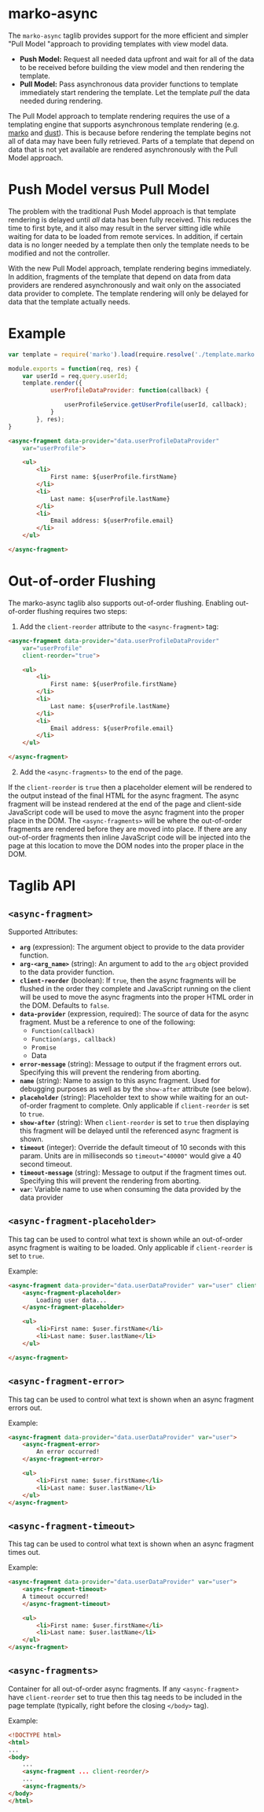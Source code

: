 marko-async
=====================

The `marko-async` taglib provides support for the more efficient and simpler "Pull Model "approach to providing templates with view model data.

* __Push Model:__ Request all needed data upfront and wait for all of the data to be received before building the view model and then rendering the template.
* __Pull Model:__ Pass asynchronous data provider functions to template immediately start rendering the template. Let the template _pull_ the data needed during rendering.

The Pull Model approach to template rendering requires the use of a templating engine that supports asynchronous template rendering (e.g. [marko](https://github.com/raptorjs/marko) and [dust](https://github.com/linkedin/dustjs)). This is because before rendering the template begins not all of data may have been fully retrieved. Parts of a template that depend on data that is not yet available are rendered asynchronously with the Pull Model approach.

# Push Model versus Pull Model

The problem with the traditional Push Model approach is that template rendering is delayed until _all_ data has been fully received. This reduces the time to first byte, and it also may result in the server sitting idle while waiting for data to be loaded from remote services. In addition, if certain data is no longer needed by a template then only the template needs to be modified and not the controller.

With the new Pull Model approach, template rendering begins immediately. In addition, fragments of the template that depend on data from data providers are rendered asynchronously and wait only on the associated data provider to complete. The template rendering will only be delayed for data that the template actually needs.

# Example

```javascript
var template = require('marko').load(require.resolve('./template.marko'));

module.exports = function(req, res) {
    var userId = req.query.userId;
    template.render({
            userProfileDataProvider: function(callback) {

                userProfileService.getUserProfile(userId, callback);
            }
        }, res);
}
```

```html
<async-fragment data-provider="data.userProfileDataProvider"
    var="userProfile">

    <ul>
        <li>
            First name: ${userProfile.firstName}
        </li>
        <li>
            Last name: ${userProfile.lastName}
        </li>
        <li>
            Email address: ${userProfile.email}
        </li>
    </ul>

</async-fragment>
```

# Out-of-order Flushing

The marko-async taglib also supports out-of-order flushing. Enabling out-of-order flushing requires two steps:

1. Add the `client-reorder` attribute to the `<async-fragment>` tag:<br>

```html
<async-fragment data-provider="data.userProfileDataProvider"
    var="userProfile"
    client-reorder="true">

    <ul>
        <li>
            First name: ${userProfile.firstName}
        </li>
        <li>
            Last name: ${userProfile.lastName}
        </li>
        <li>
            Email address: ${userProfile.email}
        </li>
    </ul>

</async-fragment>
```

2. Add the `<async-fragments>` to the end of the page.

If the `client-reorder` is `true` then a placeholder element will be rendered to the output instead of the final HTML for the async fragment. The async fragment will be instead rendered at the end of the page and client-side JavaScript code will be used to move the async fragment into the proper place in the DOM. The `<async-fragments>` will be where the out-of-order fragments are rendered before they are moved into place. If there are any out-of-order fragments then inline JavaScript code will be injected into the page at this location to move the DOM nodes into the proper place in the DOM.

# Taglib API

## `<async-fragment>`

Supported Attributes:

* __`arg`__ (expression): The argument object to provide to the data provider function.
* __`arg-<arg_name>`__ (string): An argument to add to the `arg` object provided to the data provider function.
* __`client-reorder`__ (boolean): If `true`, then the async fragments will be flushed in the order they complete and JavaScript running on the client will be used to move the async fragments into the proper HTML order in the DOM. Defaults to `false`.
* __`data-provider`__ (expression, required): The source of data for the async fragment. Must be a reference to one of the following:
    - `Function(callback)`
    - `Function(args, callback)`
    - `Promise`
    - Data
* __`error-message`__ (string): Message to output if the fragment errors out. Specifying this will prevent the rendering from aborting.
* __`name`__ (string): Name to assign to this async fragment. Used for debugging purposes as well as by the `show-after` attribute (see below).
* __`placeholder`__ (string): Placeholder text to show while waiting for an out-of-order fragment to complete. Only applicable if `client-reorder` is set to `true`.
* __`show-after`__ (string): When `client-reorder` is set to `true` then displaying this fragment will be delayed until the referenced async fragment is shown.
* __`timeout`__ (integer): Override the default timeout of 10 seconds with this param. Units are in
milliseconds so `timeout="40000"` would give a 40 second timeout.
* __`timeout-message`__ (string): Message to output if the fragment times out. Specifying this
will prevent the rendering from aborting.
* __`var`__: Variable name to use when consuming the data provided by the data provider

## `<async-fragment-placeholder>`

This tag can be used to control what text is shown while an out-of-order async fragment is waiting to be loaded. Only applicable if `client-reorder` is set to `true`.

Example:

```html
<async-fragment data-provider="data.userDataProvider" var="user" client-reorder>
    <async-fragment-placeholder>
        Loading user data...
    </async-fragment-placeholder>

    <ul>
        <li>First name: $user.firstName</li>
        <li>Last name: $user.lastName</li>
    </ul>

</async-fragment>
```

## `<async-fragment-error>`

This tag can be used to control what text is shown when an async fragment errors out.

Example:

```html
<async-fragment data-provider="data.userDataProvider" var="user">
    <async-fragment-error>
        An error occurred!
    </async-fragment-error>

    <ul>
        <li>First name: $user.firstName</li>
        <li>Last name: $user.lastName</li>
    </ul>
</async-fragment>
```

## `<async-fragment-timeout>`

This tag can be used to control what text is shown when an async fragment times out.

Example:

```html
<async-fragment data-provider="data.userDataProvider" var="user">
    <async-fragment-timeout>
    A timeout occurred!
    </async-fragment-timeout>

    <ul>
        <li>First name: $user.firstName</li>
        <li>Last name: $user.lastName</li>
    </ul>
</async-fragment>
```

## `<async-fragments>`

Container for all out-of-order async fragments. If any `<async-fragment>` have `client-reorder` set to true then this tag needs to be included in the page template (typically, right before the closing `</body>` tag).

Example:

```html
<!DOCTYPE html>
<html>
...
<body>
    ...
    <async-fragment ... client-reorder/>
    ...
    <async-fragments/>
</body>
</html>
```
